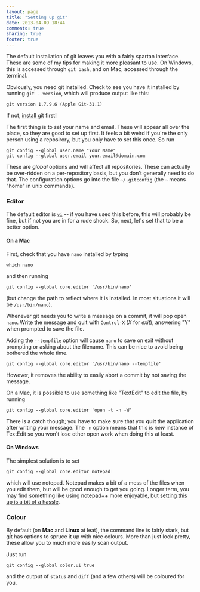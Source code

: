 ```yaml
---
layout: page
title: "Setting up git"
date: 2013-04-09 18:44
comments: true
sharing: true
footer: true
---
```


The default installation of git leaves you with a fairly spartan
interface.  These are some of my tips for making it more pleasant to
use.  On Windows, this is accessed through `git bash`, and on Mac,
accessed through the terminal.

Obviously, you need git installed.  Check to see you have it installed
by running `git --version`, which will produce output like this:

```plain
git version 1.7.9.6 (Apple Git-31.1)
```

If not, [install git](installation.html) first!

The first thing is to set your name and email.  These will appear all
over the place, so they are good to set up first.  It feels a bit
weird if you're the only person using a reposirory, but you only have
to set this once.  So run

```
git config --global user.name "Your Name"
git config --global user.email your.email@domain.com
```

These are *global* options and will affect all repositories.  These
can actually be over-ridden on a per-repository basis, but you don't
generally need to do that.  The configuration options go into the file
`~/.gitconfig` (the `~` means "home" in unix commands).

### Editor

The default editor is [`vi`](http://vim.com) -- if you have used this
before, this will probably be fine, but if not you are in for a rude
shock.  So, next, let's set that to be a better option.  

#### On a Mac

First, check that you have `nano` installed by typing 

```
which nano
```

and then running

```
git config --global core.editor '/usr/bin/nano'
```

(but change the path to reflect where it is installed.  In most
situations it will be `/usr/bin/nano`).

Whenever git needs you to write a message on a commit, it will pop
open `nano`.  Write the message and quit with `Control-X` (*X* for
*exit*), answering "Y" when prompted to save the file.

Adding the `--tempfile` option will cause `nano` to save on exit
without prompting or asking about the filename.  This can be nice to
avoid being bothered the whole time.

```
git config --global core.editor '/usr/bin/nano --tempfile'
```

However, it removes the ability to easily abort a commit by not saving
the message.

On a Mac, it is possible to use something like "TextEdit" to edit the
file, by running

```
git config --global core.editor 'open -t -n -W'
```

There is a catch though; you have to make sure that you **quit** the
application after writing your message.  The `-n` option means that
this is *new* instance of TextEdit so you won't lose other open work
when doing this at least.

#### On Windows

The simplest solution is to set

```
git config --global core.editor notepad
```

which will use notepad.  Notepad makes a bit of a mess of the files
when you edit them, but will be good enough to get you going.  Longer
term, you may find something like using
[notepad++](http://www.notepad-plus-plus.org) more enjoyable, but
[setting this up is a bit of a hassle](http://stackoverflow.com/questions/1634161/how-do-i-use-notepad-or-other-with-msysgit/2486342#2486342).

### Colour

By default (on **Mac** and **Linux** at leat), the command line is
fairly stark, but git has options to spruce it up with nice colours.
More than just look pretty, these allow you to much more easily scan
output.

Just run

```
git config --global color.ui true
```

and the output of `status` and `diff` (and a few others) will be
coloured for you.
